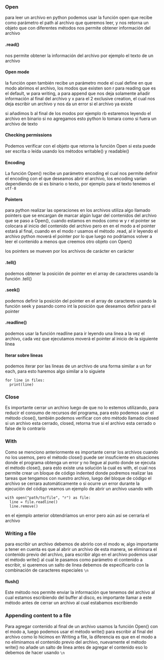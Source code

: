 ### Open

para leer un archivo en python podemos usar la función open que recibe como parámetro el path al archivo que queremos leer, y nos retorna un objeto que con diferentes métodos nos permite obtener 
información del archivo 

#### .read() 

nos permite obtener la información del archivo por ejemplo el texto de un archivo 


#### Open mode

la función open también recibe un parámetro mode el cual define en que modo abrimos el archivo, los modos que existen son r para reading que es el default, w para writing, a para append que nos deja
solamente añadir información al final del archivo y x para el 2 exclusive creation, el cual nos deja escribir un archivo y nos da un error si el archivo ya existe 

si añadimos b al final de los modos por ejemplo rb estaremos leyendo el archivo en binario si no agregamos esto python lo tomara como si fuera un archivo de texto

#### Checking permissions

Podemos verificar con el objeto que retorna la función Open si esta puede ser escrita o leída usando los métodos writable() y readable()

#### Encoding 

La función Open() recibe un parámetro encoding el cual nos permite definir el encoding con el que deseamos abrir el archivo, los encoding varían dependiendo de si es binario o texto, por ejemplo para 
el texto tenemos el `utf-8`

#### Pointers 

para python realizar las operaciones en los archivos utiliza algo llamado pointers que se encargan de marcar algún lugar del contenidos del archivo que se paso a Open(), cuando estamos en modos 
como w y r el pointer se colocara al inicio del contenido del archivo pero en en el modo a el pointer estará al final, cuando en el modo r usamos el método .read, al ir leyendo el archivo python moverá el 
pointer por lo que luego no podríamos volver a leer el contenido a menos que creemos otro objeto con Open()

los pointers se mueven por los archivos de carácter en carácter 
#### .tell()

podemos obtener la posición de pointer en el array de caracteres usando la función .tell()

#### .seek() 

podemos definir la posición del pointer en el array de caracteres usando la función seek y pasando como int la posición que deseamos definir para el pointer 
#### .readline()

podemos usar la función readline para ir leyendo una linea a la vez el archivo, cada vez que ejecutamos moverá el pointer al inicio de la siguiente linea 

#### Iterar sobre lineas 

podemos iterar por las lineas de un archivo de una forma similar a un for each, para esto haremos algo similar a lo siguiete 
```
for line in files:
  print(line)
```

### Close

Es importante cerrar un archivo luego de que no lo estemos utilizando, para reducir el consumo de recursos del programa, para esto podemos usar el método close(), también podemos verificar 
con otro método llamado closed si un archivo esta cerrado, closed, retorna true si el archivo esta cerrado o false de lo contrarío 

### With

Como se menciono anteriormente es importante cerrar los archivos cuando no los usemos, pero el método close() puede ser insuficiente en situaciones donde el programa obtenga un error y no llegue
al punto donde se ejecuta el método close(), para esto existe una solución la cual es with, el cual nos permite crear un bloque de código indented donde podremos realizar las tareas que tengamos con 
nuestro archivo, luego del bloque de código el archivo se cerrara automáticamente o si ocurre un error durante la ejecución del código veamos un ejemplo de abrir un archivo usando with

```
with open("path/to/file", "r") as file:
  line = file.readline()
  line.remove()
```

en el ejemplo anterior obtendríamos un error pero aún así se cerraría el archivo 

### Writing a file

para escribir un archivo debemos de abrirlo con el modo w, algo importante a tener en cuenta es que al abrir un archivo de esta manera, se eliminara el contenido previo del archivo, para escribir algo en 
el archivo podemos usar el método write() al cual le pasamos como parámetro el contenido a escribir, si queremos un salto de linea debemos de especificarlo con la combinación de caracteres 
especiales `\n` 

#### flush() 

Este método nos permite enviar la información que tenemos del archivo al cual estamos escribiendo del buffer al disco, es importante llamar a este método antes de cerrar un archivo al cual estabamos escribiendo 

### Appending content to a file

Para agregar contenido al final de un archivo usamos la función Open() con el modo a, luego podemos usar el método write() para escribir al final del archivo como lo hicimos en Writing a file, la 
diferencia es que en el modo a no eliminamos el contenido previo del archivo, nuevamente el método write() no añade un salto de linea antes de agregar el contenido eso lo debemos de hacer usando 
`\n`

